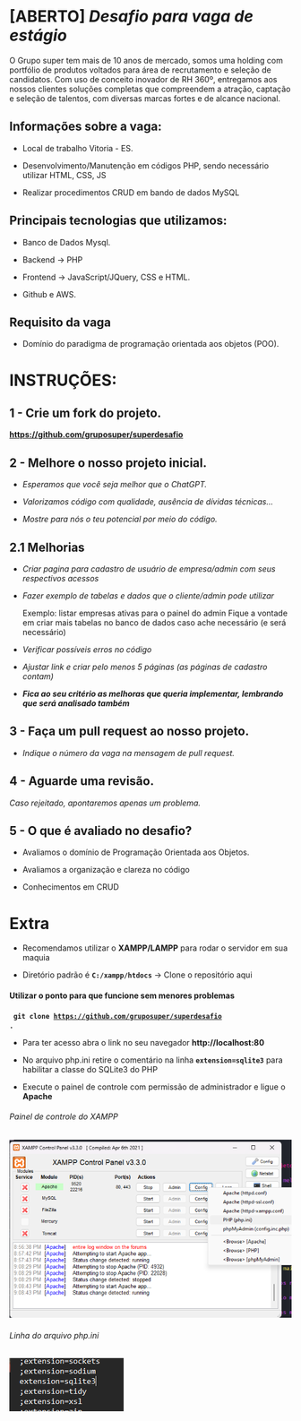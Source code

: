 # [ABERTO] _**Desafio para vaga de estágio**_

O Grupo super tem mais de 10 anos de mercado, somos uma holding com portfólio de produtos voltados para área de recrutamento e seleção de candidatos. Com uso de conceito inovador de RH 360º, entregamos aos nossos clientes soluções completas que compreendem a atração, captação e seleção de talentos, com diversas marcas fortes e de alcance nacional.

## Informações sobre a vaga:

- Local de trabalho Vitoria - ES.

- Desenvolvimento/Manutenção em códigos PHP, sendo necessário utilizar HTML, CSS, JS

- Realizar procedimentos CRUD em bando de dados MySQL

## Principais tecnologias que utilizamos:

- Banco de Dados Mysql.

- Backend -> PHP

- Frontend -> JavaScript/JQuery, CSS e HTML.

- Github e AWS.

## Requisito da vaga

- Domínio do paradigma de programação orientada aos objetos (POO).

##

# INSTRUÇÕES:

## 1 - Crie um fork do projeto.

**https://github.com/gruposuper/superdesafio**

## 2 - Melhore o nosso projeto inicial.

- _Esperamos que você seja melhor que o ChatGPT._

- _Valorizamos código com qualidade, ausência de dívidas técnicas..._

- _Mostre para nós o teu potencial por meio do código._

## 2.1 Melhorias

- _Criar pagina para cadastro de usuário de empresa/admin com seus respectivos acessos_

- _Fazer exemplo de tabelas e dados que o cliente/admin pode utilizar_

  Exemplo: listar empresas ativas para o painel do admin
  Fique a vontade em criar mais tabelas no banco de dados caso ache necessário (e será necessário)

- _Verificar possíveis erros no código_

- _Ajustar link e criar pelo menos 5 páginas (as páginas de cadastro contam)_

- **_Fica ao seu critério as melhoras que queria implementar, lembrando que será analisado também_**

## 3 - Faça um pull request ao nosso projeto.

- _Indique o número da vaga na mensagem de pull request._

## 4 - Aguarde uma revisão.

_Caso rejeitado, apontaremos apenas um problema._

## 5 - O que é avaliado no desafio?

- Avaliamos o domínio de Programação Orientada aos Objetos.

- Avaliamos a organização e clareza no código

- Conhecimentos em CRUD

# Extra

- Recomendamos utilizar o **XAMPP/LAMPP** para rodar o servidor em sua maquia

- Diretório padrão é **<code>C:/xampp/htdocs</code>** -> Clone o repositório aqui

#### Utilizar o ponto para que funcione sem menores problemas

**<code> git clone https://github.com/gruposuper/superdesafio . </code>**

- Para ter acesso abra o link no seu navegador **http://localhost:80**

- No arquivo php.ini retire o comentário na linha <code>**extension=sqlite3**</code> para habilitar a classe do SQLite3 do PHP

- Execute o painel de controle com permissão de administrador e ligue o **Apache**

###### _Painel de controle do XAMPP_

![painel de controle do XAMPP](readme/xampp.png)

###### _Linha do arquivo php.ini_

![Linha do arquivo php.ini](readme/phpini.png)
